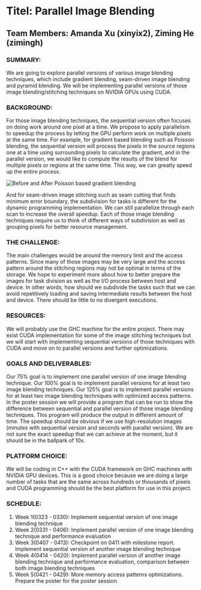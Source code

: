 # Titel: Parallel Image Blending
## Team Members: Amanda Xu (xinyix2), Ziming He (zimingh)

### SUMMARY: 
We are going to explore parallel versions of various image blending techniques, which include gradient blending, seam-driven image blending and pyramid blending. We will be implementing parallel versions of those image blending/stitching techniques on NVIDIA GPUs using CUDA.

### BACKGROUND: 
For those image blending techniques, the sequential version often focuses on doing work around one pixel at a time. We propose to apply parallelism to speedup the process by letting the GPU perform work on multiple pixels at the same time. For example, for gradient based blending such as Poisson blending, the sequential version will process the pixels in the source regions one at a time using surrounding pixels to calculate the gradient, and in the parallel version, we would like to compute the results of the blend for multiple pixels or regions at the same time. This way, we can greatly speed up the entire process.

![Before and After Poisson based gradient blending](https://user-images.githubusercontent.com/16871889/159832443-f90c470c-9d24-42fb-a733-a0cb9343fe96.PNG)

And for seam-driven image stitching such as seam cutting that finds minimum error boundary, the subdivision for tasks is different for the dynamic programming implementation. We can still parallelize through each scan to increase the overall speedup. Each of those image blending techniques require us to think of different ways of subdivision as well as grouping pixels for better resource management.

### THE CHALLENGE: 
The main challenges would be around the memory limit and the access patterns. Since many of those images may be very large and the access pattern around the stitching regions may not be optimal in terms of the storage. We hope to experiment more about how to better prepare the images for task division as well as the I/O process between host and device. In other words, how should we subdivide the tasks such that we can avoid repetitively loading and saving intermediate results between the host and device. There should be little to no divergent executions.

### RESOURCES: 
We will probably use the GHC machine for the entire project. There may exist CUDA implementation for some of the image stitching techniques but we will start with implementing sequential versions of those techniques with CUDA and move on to parallel versions and further optimizations. 
### GOALS AND DELIVERABLES: 
Our 75% goal is to implement one parallel version of one image blending technique. Our 100% goal is to implement parallel versions for at least two image blending techniques. Our 125% goal is to implement parallel versions for at least two image blending techniques with optimized access patterns. In the poster session we will provide a program that can be run to show the difference between sequential and parallel version of those image blending techniques. This program will produce the output in different amount of time. The speedup should be obvious if we use high-resolution images (minutes with sequential version and seconds with parallel version). We are not sure the exact speedup that we can achieve at the moment, but it should be in the ballpark of 10x.
### PLATFORM CHOICE: 
We will be coding in C++ with the CUDA framework on GHC machines with NVIDIA GPU devices. This is a good choice because we are doing a large number of tasks that are the same across hundreds or thousands of pixels and CUDA programming should be the best platform for use in this project.
### SCHEDULE: 
1. Week 1(0323 - 0330): Implement sequential version of one image blending technique
2. Week 2(0331 - 0406): Implement parallel version of one image blending technique and performance evaluation
3. Week 3(0407 - 0413): Checkpoint on 0411 with milestone report. Implement sequential version of another image blending technique
4. Week 4(0414 - 0420): Implement parallel version of another image blending technique and performance evaluation, comparison between both image blending techniques
5. Week 5(0421 - 0429): More memory access patterns optimizations. Prepare the poster for the poster session.
